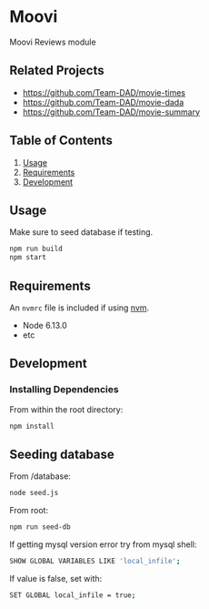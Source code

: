 # Moovi

Moovi Reviews module

## Related Projects

  - https://github.com/Team-DAD/movie-times
  - https://github.com/Team-DAD/movie-dada
  - https://github.com/Team-DAD/movie-summary

## Table of Contents

1. [Usage](#Usage)
1. [Requirements](#requirements)
1. [Development](#development)

## Usage

Make sure to seed database if testing.
```sh
npm run build
npm start
```

## Requirements

An `nvmrc` file is included if using [nvm](https://github.com/creationix/nvm).

- Node 6.13.0
- etc

## Development

### Installing Dependencies

From within the root directory:

```sh
npm install
```

## Seeding database

From /database:
```sh
node seed.js
```

From root:
```sh
npm run seed-db
```

If getting mysql version error try from mysql shell:
```sh
SHOW GLOBAL VARIABLES LIKE 'local_infile';
```

If value is false, set with:
```sh
SET GLOBAL local_infile = true;
```